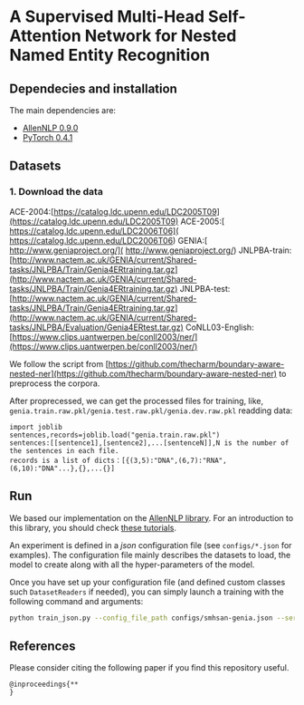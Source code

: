 # A Supervised Multi-Head Self-Attention Network for Nested Named Entity Recognition

## Dependecies and installation

The main dependencies are:
- [AllenNLP 0.9.0](https://github.com/allenai/allennlp)
- [PyTorch 0.4.1](https://pytorch.org/)

## Datasets

### 1. Download the data

ACE-2004:[https://catalog.ldc.upenn.edu/LDC2005T09](https://catalog.ldc.upenn.edu/LDC2005T09)
ACE-2005:[ https://catalog.ldc.upenn.edu/LDC2006T06]( https://catalog.ldc.upenn.edu/LDC2006T06)
GENIA:[ http://www.geniaproject.org/]( http://www.geniaproject.org/)
JNLPBA-train:[http://www.nactem.ac.uk/GENIA/current/Shared-tasks/JNLPBA/Train/Genia4ERtraining.tar.gz](http://www.nactem.ac.uk/GENIA/current/Shared-tasks/JNLPBA/Train/Genia4ERtraining.tar.gz)
JNLPBA-test:[http://www.nactem.ac.uk/GENIA/current/Shared-tasks/JNLPBA/Train/Genia4ERtraining.tar.gz](http://www.nactem.ac.uk/GENIA/current/Shared-tasks/JNLPBA/Evaluation/Genia4ERtest.tar.gz)
CoNLL03-English:[https://www.clips.uantwerpen.be/conll2003/ner/](https://www.clips.uantwerpen.be/conll2003/ner/)

We follow the script from [https://github.com/thecharm/boundary-aware-nested-ner](https://github.com/thecharm/boundary-aware-nested-ner) to preprocess the corpora.

After proprecessed, we can get the processed files for training, like, `genia.train.raw.pkl/genia.test.raw.pkl/genia.dev.raw.pkl`
readding data:
```
import joblib
sentences,records=joblib.load("genia.train.raw.pkl")
sentences:[[sentence1],[sentence2],...[sentenceN]],N is the number of the sentences in each file.
records is a list of dicts：[{(3,5):"DNA",(6,7):"RNA",(6,10):"DNA"...},{},...{}]
```

## Run
We based our implementation on the [AllenNLP library](https://github.com/allenai/allennlp). For an introduction to this library, you should check [these tutorials](https://allennlp.org/tutorials).

An experiment is defined in a _json_ configuration file (see `configs/*.json` for examples). The configuration file mainly describes the datasets to load, the model to create along with all the hyper-parameters of the model. 

Once you have set up your configuration file (and defined custom classes such `DatasetReaders` if needed), you can simply launch a training with the following command and arguments:

```bash
python train_json.py --config_file_path configs/smhsan-genia.json --serialization_dir my_genia_training
```


## References

Please consider citing the following paper if you find this repository useful.
```
@inproceedings{**
}
```

